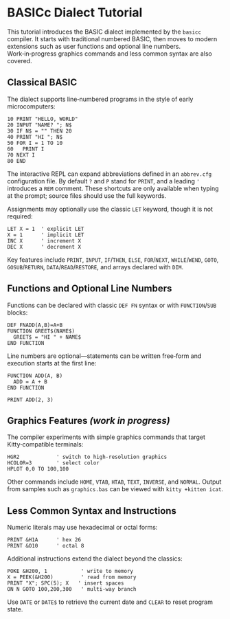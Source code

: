 # BASICc Dialect Tutorial

This tutorial introduces the BASIC dialect implemented by the `basicc` compiler. It starts with traditional numbered BASIC, then moves to modern extensions such as user functions and optional line numbers. Work‑in‑progress graphics commands and less common syntax are also covered.

## Classical BASIC

The dialect supports line‑numbered programs in the style of early microcomputers:

```basic
10 PRINT "HELLO, WORLD"
20 INPUT "NAME? "; N$
30 IF N$ = "" THEN 20
40 PRINT "HI "; N$
50 FOR I = 1 TO 10
60   PRINT I
70 NEXT I
80 END
```

The interactive REPL can expand abbreviations defined in an `abbrev.cfg`
configuration file.  By default `?` and `P` stand for `PRINT`, and a leading `'`
introduces a `REM` comment.  These shortcuts are only available when typing at
the prompt; source files should use the full keywords.

Assignments may optionally use the classic `LET` keyword, though it is not required:

```basic
LET X = 1  ' explicit LET
X = 1      ' implicit LET
INC X      ' increment X
DEC X      ' decrement X
```

Key features include `PRINT`, `INPUT`, `IF`/`THEN`, `ELSE`, `FOR`/`NEXT`, `WHILE`/`WEND`, `GOTO`, `GOSUB`/`RETURN`, `DATA`/`READ`/`RESTORE`, and arrays declared with `DIM`.

## Functions and Optional Line Numbers

Functions can be declared with classic `DEF FN` syntax or with `FUNCTION`/`SUB` blocks:

```basic
DEF FNADD(A,B)=A+B
FUNCTION GREET$(NAME$)
  GREET$ = "HI " + NAME$
END FUNCTION
```

Line numbers are optional—statements can be written free‑form and execution starts at the first line:

```basic
FUNCTION ADD(A, B)
  ADD = A + B
END FUNCTION

PRINT ADD(2, 3)
```

## Graphics Features *(work in progress)*

The compiler experiments with simple graphics commands that target Kitty‑compatible terminals:

```basic
HGR2            ' switch to high‑resolution graphics
HCOLOR=3        ' select color
HPLOT 0,0 TO 100,100
```

Other commands include `HOME`, `VTAB`, `HTAB`, `TEXT`, `INVERSE`, and `NORMAL`. Output from samples such as `graphics.bas` can be viewed with `kitty +kitten icat`.

## Less Common Syntax and Instructions

Numeric literals may use hexadecimal or octal forms:

```basic
PRINT &H1A      ' hex 26
PRINT &O10      ' octal 8
```

Additional instructions extend the dialect beyond the classics:

```basic
POKE &H200, 1           ' write to memory
X = PEEK(&H200)         ' read from memory
PRINT "X"; SPC(5); X   ' insert spaces
ON N GOTO 100,200,300   ' multi-way branch
```

Use `DATE` or `DATE$` to retrieve the current date and `CLEAR` to reset program state.

